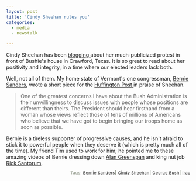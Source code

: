 ```yaml
---
layout: post
title: 'Cindy Sheehan rules you'
categories:
  - media
  - newstalk

---
```


Cindy Sheehan has been <a href="http://www.huffingtonpost.com/theblog/archive/cindy-sheehan/we-have-the-power_5577.html">blogging </a>about her much-publicized protest in front of Bushie's house in Crawford, Texas.  It is so great to read about her positivity and integrity, in a time where our elected leaders lack both.

Well, not all of them.  My home state of Vermont's one congressman, <a href="http://www.bernie.org">Bernie Sanders</a>, wrote a short piece for the <a href="http://www.huffingtonpost.com">Huffington Post </a> in praise of Sheehan.

<blockquote>One of the greatest concerns I have about the Bush Administration is their unwillingness to discuss issues with people whose positions are different than theirs. The President should hear firsthand from a woman whose views reflect those of tens of millions of Americans who believe that we have got to begin bringing our troops home as soon as possible.</blockquote>
Bernie is a tireless supporter of progressive causes, and he isn't afraid to stick it to powerful people when they deserve it (which is pretty much all of the time).  My friend Tim used to work for him; he pointed me to these amazing videos of Bernie dressing down <a href="http://bernie.house.gov/multimedia/2003-7-15-Greenspan.ram">Alan Greenspan</a> and king nut job <a href="http://bernie.house.gov/multimedia/2004-11-21-prescriptions_testimony.ram">Rick Santorum</a>.

<!-- technorati tags start --><p style="text-align:right;font-size:11px;letter-spacing:.05em;color:#808979;">Tags: <a href="http://technorati.com/tag/Bernie Sanders" rel="tag">Bernie Sanders</a><strong>|</strong> <a href="http://technorati.com/tag/Cindy Sheehan" rel="tag">Cindy Sheehan</a><strong>|</strong> <a href="http://technorati.com/tag/George Bush" rel="tag">George Bush</a><strong>|</strong> <a href="http://technorati.com/tag/Iraq" rel="tag">Iraq</a></p><!-- technorati tags end -->
